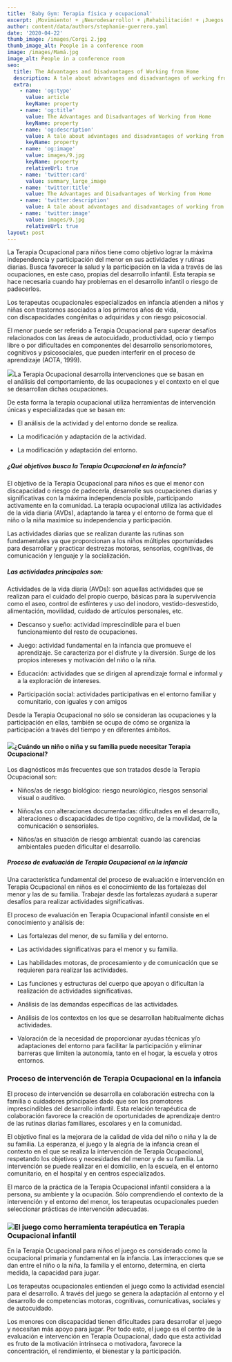 ```yaml
---
title: 'Baby Gym: Terapia física y ocupacional'
excerpt: ¡Movimiento! + ¡Neurodesarrollo! + ¡Rehabilitación! + ¡Juegos!
author: content/data/authors/stephanie-guerrero.yaml
date: '2020-04-22'
thumb_image: /images/Corgi 2.jpg
thumb_image_alt: People in a conference room
image: /images/Mamá.jpg
image_alt: People in a conference room
seo:
  title: The Advantages and Disadvantages of Working from Home
  description: A tale about advantages and disadvantages of working from home
  extra:
    - name: 'og:type'
      value: article
      keyName: property
    - name: 'og:title'
      value: The Advantages and Disadvantages of Working from Home
      keyName: property
    - name: 'og:description'
      value: A tale about advantages and disadvantages of working from home
      keyName: property
    - name: 'og:image'
      value: images/9.jpg
      keyName: property
      relativeUrl: true
    - name: 'twitter:card'
      value: summary_large_image
    - name: 'twitter:title'
      value: The Advantages and Disadvantages of Working from Home
    - name: 'twitter:description'
      value: A tale about advantages and disadvantages of working from home
    - name: 'twitter:image'
      value: images/9.jpg
      relativeUrl: true
layout: post
---
```

La Terapia Ocupacional para niños tiene como objetivo lograr la máxima independencia y participación del menor en sus actividades y rutinas diarias. Busca favorecer la salud y la participación en la vida a través de las ocupaciones, en este caso, propias del desarrollo infantil. Esta terapia se hace necesaria cuando hay problemas en el desarrollo infantil o riesgo de padecerlos.

Los terapeutas ocupacionales especializados en infancia atienden a niños y niñas con trastornos asociados a los primeros años de vida, con discapacidades congénitas o adquiridas y con riesgo psicosocial.

El menor puede ser referido a Terapia Ocupacional para superar desafíos relacionados con las áreas de autocuidado, productividad, ocio y tiempo libre o por dificultades en componentes del desarrollo sensoriomotores, cognitivos y psicosociales, que pueden interferir en el proceso de aprendizaje (AOTA, 1999).

![](https://grados.uemc.es/hs-fs/hubfs/Blog/Im%C3%A1genes/ni%C3%B1a-sindrome-down-jugando.jpg?width=1000\&name=ni%C3%B1a-sindrome-down-jugando.jpg)La Terapia Ocupacional desarrolla intervenciones que se basan en el análisis del comportamiento, de las ocupaciones y el contexto en el que se desarrollan dichas ocupaciones.

De esta forma la terapia ocupacional utiliza herramientas de intervención únicas y especializadas que se basan en:

*   El análisis de la actividad y del entorno donde se realiza.

*   La modificación y adaptación de la actividad.

*   La modificación y adaptación del entorno.

##### ¿Qué objetivos busca la Terapia Ocupacional en la infancia?

El objetivo de la Terapia Ocupacional para niños es que el menor con discapacidad o riesgo de padecerla, desarrolle sus ocupaciones diarias y significativas con la máxima independencia posible, participando activamente en la comunidad. La terapia ocupacional utiliza las actividades de la vida diaria (AVDs), adaptando la tarea y el entorno de forma que el niño o la niña maximice su independencia y participación.

Las actividades diarias que se realizan durante las rutinas son fundamentales ya que proporcionan a los niños múltiples oportunidades para desarrollar y practicar destrezas motoras, sensorias, cognitivas, de comunicación y lenguaje y la socialización.

##### Las actividades principales son:

Actividades de la vida diaria (AVDs): son aquellas actividades que se realizan para el cuidado del propio cuerpo, básicas para la supervivencia como el aseo, control de esfínteres y uso del inodoro, vestido-desvestido, alimentación, movilidad, cuidado de artículos personales, etc.

*   Descanso y sueño: actividad imprescindible para el buen funcionamiento del resto de ocupaciones.

*   Juego: actividad fundamental en la infancia que promueve el aprendizaje. Se caracteriza por el disfrute y la diversión. Surge de los propios intereses y motivación del niño o la niña.

*   Educación: actividades que se dirigen al aprendizaje formal e informal y a la exploración de intereses.

*   Participación social: actividades participativas en el entorno familiar y comunitario, con iguales y con amigos

Desde la Terapia Ocupacional no sólo se consideran las ocupaciones y la participación en ellas, también se ocupa de cómo se organiza la participación a través del tiempo y en diferentes ámbitos.

#### ![](https://grados.uemc.es/hs-fs/hubfs/Blog/Im%C3%A1genes/ni%C3%B1o-sindrome-down-colegio.jpg?width=1000\&name=ni%C3%B1o-sindrome-down-colegio.jpg)¿Cuándo un niño o niña y su familia puede necesitar Terapia Ocupacional?

Los diagnósticos más frecuentes que son tratados desde la Terapia Ocupacional son:

*   Niños/as de riesgo biológico: riesgo neurológico, riesgos sensorial visual o auditivo.

*   Niños/as con alteraciones documentadas: dificultades en el desarrollo, alteraciones o discapacidades de tipo cognitivo, de la movilidad, de la comunicación o sensoriales.

*   Niños/as en situación de riesgo ambiental: cuando las carencias ambientales pueden dificultar el desarrollo.

##### Proceso de evaluación de Terapia Ocupacional en la infancia

Una característica fundamental del proceso de evaluación e intervención en Terapia Ocupacional en niños es el conocimiento de las fortalezas del menor y las de su familia. Trabajar desde las fortalezas ayudará a superar desafíos para realizar actividades significativas.

El proceso de evaluación en Terapia Ocupacional infantil consiste en el conocimiento y análisis de:

*   Las fortalezas del menor, de su familia y del entorno.

*   Las actividades significativas para el menor y su familia.

*   Las habilidades motoras, de procesamiento y de comunicación que se requieren para realizar las actividades.

*   Las funciones y estructuras del cuerpo que apoyan o dificultan la realización de actividades significativas.

*   Análisis de las demandas específicas de las actividades.

*   Análisis de los contextos en los que se desarrollan habitualmente dichas actividades.

*   Valoración de la necesidad de proporcionar ayudas técnicas y/o adaptaciones del entorno para facilitar la participación y eliminar barreras que limiten la autonomía, tanto en el hogar, la escuela y otros entornos.

### Proceso de intervención de Terapia Ocupacional en la infancia

El proceso de intervención se desarrolla en colaboración estrecha con la familia o cuidadores principales dado que son los promotores imprescindibles del desarrollo infantil. Esta relación terapéutica de colaboración favorece la creación de oportunidades de aprendizaje dentro de las rutinas diarias familiares, escolares y en la comunidad.

El objetivo final es la mejorara de la calidad de vida del niño o niña y la de su familia. La esperanza, el juego y la alegría de la infancia crean el contexto en el que se realiza la intervención de Terapia Ocupacional, respetando los objetivos y necesidades del menor y de su familia. La intervención se puede realizar en el domicilio, en la escuela, en el entorno comunitario, en el hospital y en centros especializados.

El marco de la práctica de la Terapia Ocupacional infantil considera a la persona, su ambiente y la ocupación. Sólo comprendiendo el contexto de la intervención y el entorno del menor, los terapeutas ocupacionales pueden seleccionar prácticas de intervención adecuadas.

### ![](https://grados.uemc.es/hs-fs/hubfs/Blog/Im%C3%A1genes/ni%C3%B1o-dindrome-down-cocinando.jpg?width=1000\&name=ni%C3%B1o-dindrome-down-cocinando.jpg)El juego como herramienta terapéutica en Terapia Ocupacional infantil

En la Terapia Ocupacional para niños el juego es considerado como la ocupacional primaria y fundamental en la infancia. Las interacciones que se dan entre el niño o la niña, la familia y el entorno, determina, en cierta medida, la capacidad para jugar.

Los terapeutas ocupacionales entienden el juego como la actividad esencial para el desarrollo. A través del juego se genera la adaptación al entorno y el desarrollo de competencias motoras, cognitivas, comunicativas, sociales y de autocuidado.

Los menores con discapacidad tienen dificultades para desarrollar el juego y necesitan más apoyo para jugar. Por todo esto, el juego es el centro de la evaluación e intervención en Terapia Ocupacional, dado que esta actividad es fruto de la motivación intrínseca o motivadora, favorece la concentración, el rendimiento, el bienestar y la participación.
